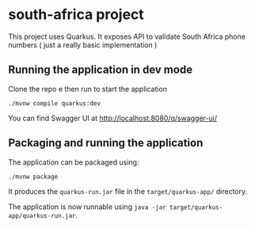 # south-africa project

This project uses Quarkus.
It exposes API to validate South Africa phone numbers ( just a really basic implementation )

## Running the application in dev mode

Clone the repo e then run to start the application

```shell script
./mvnw compile quarkus:dev
```

You can find Swagger UI at [http://localhost:8080/q/swagger-ui/](http://localhost:8080/q/swagger-ui/)

## Packaging and running the application

The application can be packaged using:
```shell script
./mvnw package
```
It produces the `quarkus-run.jar` file in the `target/quarkus-app/` directory.

The application is now runnable using `java -jar target/quarkus-app/quarkus-run.jar`.
